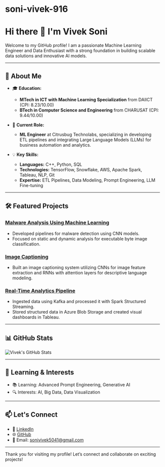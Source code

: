 # soni-vivek-916
# Hi there 👋 I'm Vivek Soni  

Welcome to my GitHub profile! I am a passionate Machine Learning Engineer and Data Enthusiast with a strong foundation in building scalable data solutions and innovative AI models.  

---

## 🚀 About Me  

- 🎓 **Education:**  
  - **MTech in ICT with Machine Learning Specialization** from DAIICT (CPI: 8.23/10.00)  
  - **BTech in Computer Science and Engineering** from CHARUSAT (CPI: 9.44/10.00)  

- 💼 **Current Role:**  
  - **ML Engineer** at Citrusbug Technolabs, specializing in developing ETL pipelines and integrating Large Language Models (LLMs) for business automation and analytics.  

- 💡 **Key Skills:**  
  - **Languages:** C++, Python, SQL  
  - **Technologies:** TensorFlow, Snowflake, AWS, Apache Spark, Tableau, NLP, Git  
  - **Expertise:** ETL Pipelines, Data Modeling, Prompt Engineering, LLM Fine-tuning  

---

## 🛠️ Featured Projects  

### [Malware Analysis Using Machine Learning](https://github.com/vivek-soni-916/malware-analysis)  
- Developed pipelines for malware detection using CNN models.  
- Focused on static and dynamic analysis for executable byte image classification.  

### [Image Captioning](https://github.com/vivek-soni-916/image-captioning)  
- Built an image captioning system utilizing CNNs for image feature extraction and RNNs with attention layers for descriptive language modeling.  

### [Real-Time Analytics Pipeline](https://github.com/vivek-soni-916/etl-analytics)  
- Ingested data using Kafka and processed it with Spark Structured Streaming.  
- Stored structured data in Azure Blob Storage and created visual dashboards in Tableau.  

---

## 📊 GitHub Stats  

![Vivek's GitHub Stats](https://github-readme-stats.vercel.app/api?username=vivek-soni-916&show_icons=true&theme=radical)  

---

## 🌱 Learning & Interests  

- 📚 Learning: Advanced Prompt Engineering, Generative AI  
- 🔍 Interests: AI, Big Data, Data Visualization  

---

## 📫 Let's Connect  

- 💼 [LinkedIn](https://linkedin.com/in/soni-vivek)  
- 🌐 [GitHub](https://github.com/vivek-soni-916)  
- 📧 Email: sonivivek5041@gmail.com  

---

Thank you for visiting my profile! Let’s connect and collaborate on exciting projects!

